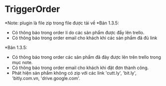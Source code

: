 # TriggerOrder

*Note: plugin là file zip trong file được tải về
*Bản 1.3.5:
- Có thông báo trong order lí do các sản phẩm được đẩy lên trello.
- Có thông báo trong order email cho khách khi các sản phẩm đã đủ link

*Bản 1.3.5:
- Có thông báo trong order các sản phẩm đã đảy được lên trên trello trong mục note.
- Có thông báo trong order email cho khách khi đặt đơn thành công.
- Phát hiện sản phẩm không có zip với các link 'cutt.ly', 'bit.ly', 'bitly.com.vn, 'drive.google.com'.
